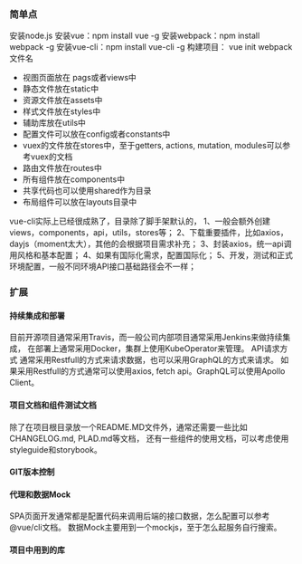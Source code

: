 ### 简单点

安装node.js
安装vue：npm install vue -g
安装webpack：npm install webpack -g
安装vue-cli：npm install vue-cli -g
构建项目： vue init webpack 文件名

* 视图页面放在 pags或者views中
* 静态文件放在static中
* 资源文件放在assets中
* 样式文件放在styles中
* 辅助库放在utils中
* 配置文件可以放在config或者constants中
* vuex的文件放在stores中，至于getters, actions, mutation, modules可以参考vuex的文档
* 路由文件放在routes中
* 所有组件放在components中
* 共享代码也可以使用shared作为目录
* 布局组件可以放在layouts目录中

vue-cli实际上已经很成熟了，目录除了脚手架默认的，
1、一般会额外创建views，components，api，utils，stores等；
2、下载重要插件，比如axios，dayjs（moment太大），其他的会根据项目需求补充；
3、封装axios，统一api调用风格和基本配置；
4、如果有国际化需求，配置国际化；
5、开发，测试和正式环境配置，一般不同环境API接口基础路径会不一样；

### 扩展
#### 持续集成和部署
目前开源项目通常采用Travis，而一般公司内部项目通常采用Jenkins来做持续集成，
在部署上通常采用Docker，集群上使用KubeOperator来管理。
API请求方式 通常采用Restfull的方式来请求数据，也可以采用GraphQL的方式来请求。
如果采用Restfull的方式通常可以使用axios, fetch api。GraphQL可以使用Apollo Client。
#### 项目文档和组件测试文档
  除了在项目根目录放一个README.MD文件外，通常还需要一些比如CHANGELOG.md, PLAD.md等文档，
还有一些组件的使用文档，可以考虑使用styleguide和storybook。

#### GIT版本控制

#### 代理和数据Mock
SPA页面开发通常都是配置代码来调用后端的接口数据，怎么配置可以参考@vue/cli文档。
数据Mock主要用到一个mockjs，至于怎么起服务自行搜索。

#### 项目中用到的库
